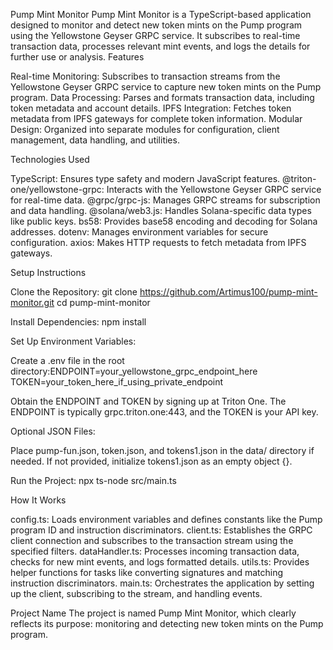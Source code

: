Pump Mint Monitor
Pump Mint Monitor is a TypeScript-based application designed to monitor and detect new token mints on the Pump program using the Yellowstone Geyser GRPC service. It subscribes to real-time transaction data, processes relevant mint events, and logs the details for further use or analysis.
Features

Real-time Monitoring: Subscribes to transaction streams from the Yellowstone Geyser GRPC service to capture new token mints on the Pump program.
Data Processing: Parses and formats transaction data, including token metadata and account details.
IPFS Integration: Fetches token metadata from IPFS gateways for complete token information.
Modular Design: Organized into separate modules for configuration, client management, data handling, and utilities.

Technologies Used

TypeScript: Ensures type safety and modern JavaScript features.
@triton-one/yellowstone-grpc: Interacts with the Yellowstone Geyser GRPC service for real-time data.
@grpc/grpc-js: Manages GRPC streams for subscription and data handling.
@solana/web3.js: Handles Solana-specific data types like public keys.
bs58: Provides base58 encoding and decoding for Solana addresses.
dotenv: Manages environment variables for secure configuration.
axios: Makes HTTP requests to fetch metadata from IPFS gateways.

Setup Instructions

Clone the Repository:
git clone https://github.com/Artimus100/pump-mint-monitor.git
cd pump-mint-monitor


Install Dependencies:
npm install


Set Up Environment Variables:

Create a .env file in the root directory:ENDPOINT=your_yellowstone_grpc_endpoint_here
TOKEN=your_token_here_if_using_private_endpoint


Obtain the ENDPOINT and TOKEN by signing up at Triton One. The ENDPOINT is typically grpc.triton.one:443, and the TOKEN is your API key.


Optional JSON Files:

Place pump-fun.json, token.json, and tokens1.json in the data/ directory if needed. If not provided, initialize tokens1.json as an empty object {}.


Run the Project:
npx ts-node src/main.ts



How It Works

config.ts: Loads environment variables and defines constants like the Pump program ID and instruction discriminators.
client.ts: Establishes the GRPC client connection and subscribes to the transaction stream using the specified filters.
dataHandler.ts: Processes incoming transaction data, checks for new mint events, and logs formatted details.
utils.ts: Provides helper functions for tasks like converting signatures and matching instruction discriminators.
main.ts: Orchestrates the application by setting up the client, subscribing to the stream, and handling events.

Project Name
The project is named Pump Mint Monitor, which clearly reflects its purpose: monitoring and detecting new token mints on the Pump program.